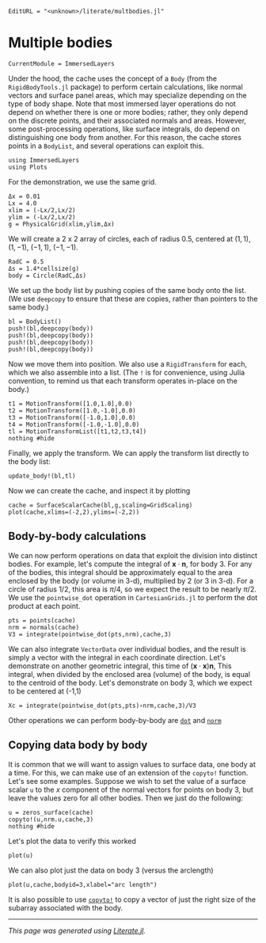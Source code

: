 ```@meta
EditURL = "<unknown>/literate/multbodies.jl"
```

# Multiple bodies

```@meta
CurrentModule = ImmersedLayers
```

Under the hood, the cache uses the concept of a `Body` (from the `RigidBodyTools.jl` package)
to perform certain
calculations, like normal vectors and surface panel areas, which may
specialize depending on the type of body shape. Note that most immersed layer
operations do not depend on whether there is one or more bodies; rather,
they only depend on the discrete points, and their associated normals and areas.
However, some post-processing operations, like surface integrals, do
depend on distinguishing one body from another. For this reason, the
cache stores points in a `BodyList`, and several operations can exploit this.

````@example multbodies
using ImmersedLayers
using Plots
````

For the demonstration, we use the same grid.

````@example multbodies
Δx = 0.01
Lx = 4.0
xlim = (-Lx/2,Lx/2)
ylim = (-Lx/2,Lx/2)
g = PhysicalGrid(xlim,ylim,Δx)
````

We will create a 2 x 2 array of circles, each of radius 0.5, centered at $(1,1)$, $(1,-1)$,
$(-1,1)$, $(-1,-1)$.

````@example multbodies
RadC = 0.5
Δs = 1.4*cellsize(g)
body = Circle(RadC,Δs)
````

We set up the body list by pushing copies of the same body onto the list.
(We use `deepcopy` to ensure that these are copies, rather than pointers
to the same body.)

````@example multbodies
bl = BodyList()
push!(bl,deepcopy(body))
push!(bl,deepcopy(body))
push!(bl,deepcopy(body))
push!(bl,deepcopy(body))
````

Now we move them into position. We also use a `RigidTransform` for each,
which we also assemble into a list. (The `!` is for convenience, using Julia
convention, to remind us that each transform operates in-place on the body.)

````@example multbodies
t1 = MotionTransform([1.0,1.0],0.0)
t2 = MotionTransform([1.0,-1.0],0.0)
t3 = MotionTransform([-1.0,1.0],0.0)
t4 = MotionTransform([-1.0,-1.0],0.0)
tl = MotionTransformList([t1,t2,t3,t4])
nothing #hide
````

Finally, we apply the transform. We can apply the transform list directly
to the body list:

````@example multbodies
update_body!(bl,tl)
````

Now we can create the cache, and inspect it by plotting

````@example multbodies
cache = SurfaceScalarCache(bl,g,scaling=GridScaling)
plot(cache,xlims=(-2,2),ylims=(-2,2))
````

## Body-by-body calculations
We can now perform operations on data that exploit the division into
distinct bodies. For example, let's compute the integral of $\mathbf{x}\cdot\mathbf{n}$,
for body 3. For any of the bodies, this integral should be approximately equal to the
area enclosed by the body (or volume in 3-d), multiplied by 2 (or 3 in 3-d).
For a circle of radius $1/2$, this area is $\pi/4$, so we expect the result
to be nearly $\pi/2$. We use the `pointwise_dot` operation in
`CartesianGrids.jl` to perform the dot product at each point.

````@example multbodies
pts = points(cache)
nrm = normals(cache)
V3 = integrate(pointwise_dot(pts,nrm),cache,3)
````

We can also integrate `VectorData` over individual bodies, and the result
is simply a vector with the integral in each coordinate direction. Let's
demonstrate on another geometric integral, this time of $(\mathbf{x}\cdot\mathbf{x})\mathbf{n}$,
This integral, when divided by the enclosed area (volume) of the body,
is equal to the centroid of the body. Let's demonstrate on body 3, which
we expect to be centered at (-1,1)

````@example multbodies
Xc = integrate(pointwise_dot(pts,pts)∘nrm,cache,3)/V3
````

Other operations we can perform body-by-body are [`dot`](@ref) and [`norm`](@ref)

## Copying data body by body
It is common that we will want to assign values to surface data, one body
at a time. For this, we can make use of an extension of the `copyto!` function.
Let's see some examples. Suppose we wish to set the value of a surface
scalar `u` to the $x$ component of the normal vectors for points on body 3, but
leave the values zero for all other bodies. Then we just do the following:

````@example multbodies
u = zeros_surface(cache)
copyto!(u,nrm.u,cache,3)
nothing #hide
````

Let's plot the data to verify this worked

````@example multbodies
plot(u)
````

We can also plot just the data on body 3 (versus the arclength)

````@example multbodies
plot(u,cache,bodyid=3,xlabel="arc length")
````

It is also possible to use [`copyto!`](@ref) to copy a vector of just the right
size of the subarray associated with the body.

---

*This page was generated using [Literate.jl](https://github.com/fredrikekre/Literate.jl).*

